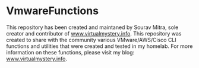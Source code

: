 # VmwareFunctions
This repository has been created and maintaned by Sourav Mitra, sole creator and contributor of www.virtualmystery.info.
This repository was created to share with the community various VMware/AWS/Cisco CLI functions and utilities that were created and tested in my homelab. For more information on these functions, please visit my blog: www.virtualmystery.info. 
